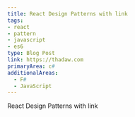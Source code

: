 ```yaml
---
title: React Design Patterns with link 
tags:	
- react
- pattern
- javascript
- es6
type: Blog Post
link: https://thadaw.com
primaryArea: c#
additionalAreas: 
  - F# 
  - JavaScript
---
```


React Design Patterns with link 
